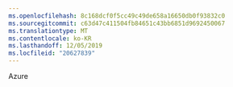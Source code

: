 ```yaml
---
ms.openlocfilehash: 8c168dcf0f5cc49c49de658a16650db0f93832c0
ms.sourcegitcommit: c63d47c411504fb84651c43bb6851d9692450067
ms.translationtype: MT
ms.contentlocale: ko-KR
ms.lasthandoff: 12/05/2019
ms.locfileid: "20627839"
---
```

<Token xmlns:xlink="http://www.w3.org/1999/xlink">Azure</Token>